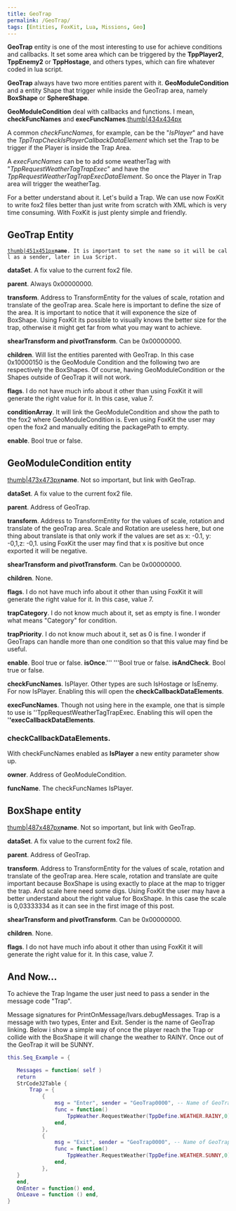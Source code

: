 ```yaml
---
title: GeoTrap
permalink: /GeoTrap/
tags: [Entities, FoxKit, Lua, Missions, Geo]
---
```


**GeoTrap** entity is one of the most interesting to use for achieve
conditions and callbacks. It set some area which can be triggered by the
**TppPlayer2**, **TppEnemy2** or **TppHostage**, and others types, which
can fire whatever coded in lua script.

**GeoTrap** always have two more entities parent with it.
**GeoModuleCondition** and a entity Shape that trigger while inside the
GeoTrap area, namely **BoxShape** or **SphereShape**.

**GeoModuleCondition** deal with callbacks and functions. I mean,
**checkFuncNames** and
**execFuncNames**.[thumb|434x434px](/File:GeoTrap_Visual.jpg "wikilink")

A common *checkFuncNames*, for example, can be the "*IsPlayer*" and have
the *TppTrapCheckIsPlayerCallbackDataElement* which set the Trap to be
trigger if the Player is inside the Trap Area.

A *execFuncNames* can be to add some weatherTag with
"*TppRequestWeatherTagTrapExec*" and have the
*TppRequestWeatherTagTrapExecDataElement*. So once the Player in Trap
area will trigger the weatherTag.

For a better understand about it. Let's build a Trap. We can use now
FoxKit to write fox2 files better than just write from scratch with XML
which is very time consuming. With FoxKit is just plenty simple and
friendly.

## **GeoTrap** Entity

[`thumb|451x451px`](/File:GeoTrap_Entity.jpg "wikilink")**`name`**`. It is important to set the name so it will be call as a sender, later in Lua Script. `

**dataSet**. A fix value to the current fox2 file.

**parent**. Always 0x00000000.

**transform**. Address to TransformEntity for the values of scale,
rotation and translate of the geoTrap area. Scale here is important to
define the size of the area. It is important to notice that it will
exponence the size of BoxShape. Using FoxKit its possible to visually
knows the better size for the trap, otherwise it might get far from what
you may want to achieve.

**shearTransform and pivotTransform**. Can be 0x00000000.

**children**. Will list the entities parented with GeoTrap. In this case
0x10000150 is the GeoModule Condition and the following two are
respectively the BoxShapes. Of course, having GeoModuleCondition or the
Shapes outside of GeoTrap it will not work.

**flags**. I do not have much info about it other than using FoxKit it
will generate the right value for it. In this case, value 7.

**conditionArray**. It will link the GeoModuleCondition and show the
path to the fox2 where GeoModuleCondition is. Even using FoxKit the user
may open the fox2 and manually editing the packagePath to empty.

**enable**. Bool true or false.

## **GeoModuleCondition** entity

[thumb|473x473px](/File:GeoModuleCondition-0.jpg "wikilink")**name**.
Not so important, but link with GeoTrap.

**dataSet**. A fix value to the current fox2 file.

**parent**. Address of GeoTrap.

**transform**. Address to TransformEntity for the values of scale,
rotation and translate of the geoTrap area. Scale and Rotation are
useless here, but one thing about translate is that only work if the
values are set as x: -0.1, y: -0,1,z: -0,1. using FoxKit the user may
find that x is positive but once exported it will be negative.

**shearTransform and pivotTransform**. Can be 0x00000000.

**children**. None.

**flags**. I do not have much info about it other than using FoxKit it
will generate the right value for it. In this case, value 7.

**trapCategory**. I do not know much about it, set as empty is fine. I
wonder what means "Category" for condition.

**trapPriority**. I do not know much about it, set as 0 is fine. I
wonder if GeoTraps can handle more than one condition so that this value
may find be useful.

**enable**. Bool true or false. **isOnce**.''' '''Bool true or false.
**isAndCheck**. Bool true or false.

**checkFuncNames**. IsPlayer. Other types are such IsHostage or IsEnemy.
For now IsPlayer. Enabling this will open the
**checkCallbackDataElements**.

**execFuncNames**. Though not using here in the example, one that is
simple to use is ''TppRequestWeatherTagTrapExec. Enabling this will open
the '**'execCallbackDataElements**.

### **checkCallbackDataElements**.

With checkFuncNames enabled as **IsPlayer** a new entity parameter show
up.

**owner**. Address of GeoModuleCondition.

**funcName**. The checkFuncNames IsPlayer.

## **BoxShape** entity

[thumb|487x487px](/File:BoxShape.jpg "wikilink")**name**. Not so
important, but link with GeoTrap.

**dataSet**. A fix value to the current fox2 file.

**parent**. Address of GeoTrap.

**transform**. Address to TransformEntity for the values of scale,
rotation and translate of the geoTrap area. Here scale, rotation and
translate are quite important because BoxShape is using exactly to place
at the map to trigger the trap. And scale here need some digs. Using
FoxKit the user may have a better understand about the right value for
BoxShape. In this case the scale is 0,03333334 as it can see in the
first image of this post.

**shearTransform and pivotTransform**. Can be 0x00000000.

**children**. None.

**flags**. I do not have much info about it other than using FoxKit it
will generate the right value for it. In this case, value 7.

## And Now...

To achieve the Trap Ingame the user just need to pass a sender in the
message code "Trap".

Message signatures for PrintOnMessage/Ivars.debugMessages. Trap is a
message with two types, Enter and Exit. Sender is the name of GeoTrap
linking. Below i show a simple way of once the player reach the Trap or
collide with the BoxShape it will change the weather to RAINY. Once out
of the GeoTrap it will be SUNNY.

```lua
this.Seq_Example = {

   Messages = function( self )
   return
   StrCode32Table {        
       Trap = {
           {
               msg = "Enter", sender = "GeoTrap0000", -- Name of GeoTrap
               func = function()
                   TppWeather.RequestWeather(TppDefine.WEATHER.RAINY,0)                    
               end,            
           },
           {
               msg = "Exit", sender = "GeoTrap0000", -- Name of GeoTrap
               func = function()
                   TppWeather.RequestWeather(TppDefine.WEATHER.SUNNY,0)
               end,                
           },          
   }
   end,
   OnEnter = function() end,   
   OnLeave = function () end,
}
```
